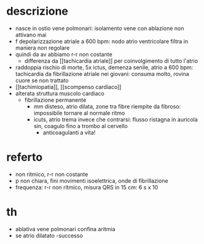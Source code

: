 # descrizione
- nasce in ostio vene polmonari: isolamento vene con ablazione non attivano mai
- f depolarizzazione atriale a 600 bpm: nodo atrio ventricolare filtra in maniera non regolare
- quindi da av abbiamo r-r non costante
	- differenza da [[tachicardia atriale]] per coinvolgimento di tutto l'atrio
- raddoppia rischio di morte, 5x ictus, demenza senile, atrio a 600 bpm: tachicardia da fibrillazione atriale nei giovani: consuma molto, rovina cuore se non trattato
- [[tachimiopatia]], [[scompenso cardiaco]] 
- alterata struttura muscolo cardiaco
	- fibrillazione permanente
		- mm disteso, atrio dilata, zone tra fibre riempite da fibroso: impossibile tornare al normale ritmo
		- icuts, atrio trema invece che contrarsi: flusso ristagna in auricola sin, coagulo fino a trombo al cervello
			- anticoagulanti a vita!

# referto
- non ritmico, r-r non costante
- p non chiara, fini movimenti isoelettrica, onde di fibrillazione
- frequenza: r-r non ritmico, misura QRS in 15 cm: 6 s x 10

# th
- ablativa vene polmonari confina aritmia
- se atrio dilatato -successo